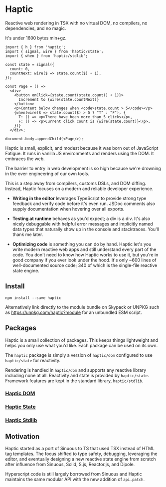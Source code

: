 # Haptic

Reactive web rendering in TSX with no virtual DOM, no compilers, no
dependencies, and no magic.

It's under 1600 bytes min+gz.

```tsx
import { h } from 'haptic';
import { signal, wire } from 'haptic/state';
import { when } from 'haptic/stdlib';

const state = signal({
  count: 0,
  countNext: wire($ => state.count($) + 1),
});

const Page = () =>
  <div>
    <button onClick={state.count(state.count() + 1)}>
      Increment to {wire(state.countNext)}
    </button>
    <p>Content below changes when <code>state.count > 5</code></p>
    {when(wire($ => state.count($) > 5 ? "T" : "F"), {
      T: () => <p>There have been more than 5 clicks</p>,
      F: () => <p>Current click count is {wire(state.count)}</p>,
    })}
  </div>;

document.body.appendChild(<Page/>);
```

Haptic is small, explicit, and modest because it was born out of JavaScript
Fatigue. It runs in vanilla JS environments and renders using the DOM. It
embraces the web.

The barrier to entry in web development is so high because we're drowning in the
over-engineering of our own tools.

This is a step away from compilers, customs DSLs, and DOM diffing. Instead,
Haptic focuses on a modern and reliable developer experience.

- __Writing in the editor__ leverages TypeScript to provide strong type feedback
  and verify code before it's even run. JSDoc comments also supply documentation
  when hovering over all exports.

- __Testing at runtime__ behaves as you'd expect; a div is a div. It's also
  nicely debuggable with helpful error messages and implicitly named data types
  that naturally show up in the console and stacktraces. You'll thank me later.

- __Optimizing code__ is something you can do by hand. Haptic let's you write
  modern reactive web apps and still understand every part of the code. You
  don't need to know how Haptic works to use it, but you're in good company if
  you ever look under the hood. It's only ~600 lines of well-documented source
  code; 340 of which is the single-file reactive state engine.

## Install

```
npm install --save haptic
```

Alternatively link directly to the module bundle on Skypack or UNPKG such as
https://unpkg.com/haptic?module for an unbundled ESM script.

## Packages

Haptic is a small collection of packages. This keeps things lightweight and
helps you only use what you'd like. Each package can be used on its own.

The `haptic` package is simply a version of `haptic/dom` configured to use
`haptic/state` for reactivity.

Rendering is handled in `haptic/dom` and supports any reactive library including
none at all. Reactivity and state is provided by `haptic/state`. Framework
features are kept in the standard library, `haptic/stdlib`.

### [Haptic DOM](./dom/readme.md)

### [Haptic State](./state/readme.md)

### [Haptic Stdlib](./stdlib/readme.md)

## Motivation

Haptic started as a port of Sinuous to TS that used TSX instead of HTML tag
templates. The focus shifted to type safety, debugging, leveraging the editor,
and eventually designing a new reactive state engine from scratch after
influence from Sinuous, Solid, S.js, Reactor.js, and Dipole.

Hyperscript code is still largely borrowed from Sinuous and Haptic maintains the
same modular API with the new addition of `api.patch`.
